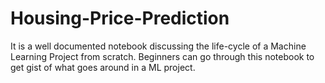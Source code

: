 # Housing-Price-Prediction
It is a well documented notebook discussing the life-cycle of a Machine Learning Project from scratch. Beginners can go through this notebook to get gist of what goes around in a ML project.
